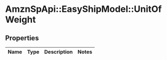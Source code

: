 # AmznSpApi::EasyShipModel::UnitOfWeight

## Properties
Name | Type | Description | Notes
------------ | ------------- | ------------- | -------------

